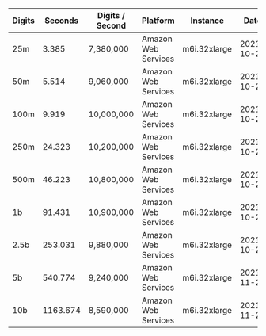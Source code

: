 | Digits | Seconds | Digits / Second | Platform | Instance | Date | Files |
| ------ | ------- | --------------- | -------- | -------- | ---- | ----- |
| 25m | 3.385 | 7,380,000 | Amazon Web Services | m6i.32xlarge | 2021-10-29 | [cfg](../Amazon%20Web%20Services/m6i.32xlarge/ArcCoth%28GoldenRatio%29%20%5BLog-Formula%5D/ArcCoth%28GoldenRatio%29%20-%2020211029-155356.cfg) [out](../Amazon%20Web%20Services/m6i.32xlarge/ArcCoth%28GoldenRatio%29%20%5BLog-Formula%5D/ArcCoth%28GoldenRatio%29%20-%2020211029-155356.out) [txt](../Amazon%20Web%20Services/m6i.32xlarge/ArcCoth%28GoldenRatio%29%20%5BLog-Formula%5D/ArcCoth%28GoldenRatio%29%20-%2020211029-155356.txt) |
| 50m | 5.514 | 9,060,000 | Amazon Web Services | m6i.32xlarge | 2021-10-29 | [cfg](../Amazon%20Web%20Services/m6i.32xlarge/ArcCoth%28GoldenRatio%29%20%5BLog-Formula%5D/ArcCoth%28GoldenRatio%29%20-%2020211029-164145.cfg) [out](../Amazon%20Web%20Services/m6i.32xlarge/ArcCoth%28GoldenRatio%29%20%5BLog-Formula%5D/ArcCoth%28GoldenRatio%29%20-%2020211029-164145.out) [txt](../Amazon%20Web%20Services/m6i.32xlarge/ArcCoth%28GoldenRatio%29%20%5BLog-Formula%5D/ArcCoth%28GoldenRatio%29%20-%2020211029-164145.txt) |
| 100m | 9.919 | 10,000,000 | Amazon Web Services | m6i.32xlarge | 2021-10-29 | [cfg](../Amazon%20Web%20Services/m6i.32xlarge/ArcCoth%28GoldenRatio%29%20%5BLog-Formula%5D/ArcCoth%28GoldenRatio%29%20-%2020211029-164220.cfg) [out](../Amazon%20Web%20Services/m6i.32xlarge/ArcCoth%28GoldenRatio%29%20%5BLog-Formula%5D/ArcCoth%28GoldenRatio%29%20-%2020211029-164220.out) [txt](../Amazon%20Web%20Services/m6i.32xlarge/ArcCoth%28GoldenRatio%29%20%5BLog-Formula%5D/ArcCoth%28GoldenRatio%29%20-%2020211029-164220.txt) |
| 250m | 24.323 | 10,200,000 | Amazon Web Services | m6i.32xlarge | 2021-10-29 | [cfg](../Amazon%20Web%20Services/m6i.32xlarge/ArcCoth%28GoldenRatio%29%20%5BLog-Formula%5D/ArcCoth%28GoldenRatio%29%20-%2020211029-164247.cfg) [out](../Amazon%20Web%20Services/m6i.32xlarge/ArcCoth%28GoldenRatio%29%20%5BLog-Formula%5D/ArcCoth%28GoldenRatio%29%20-%2020211029-164247.out) [txt](../Amazon%20Web%20Services/m6i.32xlarge/ArcCoth%28GoldenRatio%29%20%5BLog-Formula%5D/ArcCoth%28GoldenRatio%29%20-%2020211029-164247.txt) |
| 500m | 46.223 | 10,800,000 | Amazon Web Services | m6i.32xlarge | 2021-10-29 | [cfg](../Amazon%20Web%20Services/m6i.32xlarge/ArcCoth%28GoldenRatio%29%20%5BLog-Formula%5D/ArcCoth%28GoldenRatio%29%20-%2020211029-180326.cfg) [out](../Amazon%20Web%20Services/m6i.32xlarge/ArcCoth%28GoldenRatio%29%20%5BLog-Formula%5D/ArcCoth%28GoldenRatio%29%20-%2020211029-180326.out) [txt](../Amazon%20Web%20Services/m6i.32xlarge/ArcCoth%28GoldenRatio%29%20%5BLog-Formula%5D/ArcCoth%28GoldenRatio%29%20-%2020211029-180326.txt) |
| 1b | 91.431 | 10,900,000 | Amazon Web Services | m6i.32xlarge | 2021-10-29 | [cfg](../Amazon%20Web%20Services/m6i.32xlarge/ArcCoth%28GoldenRatio%29%20%5BLog-Formula%5D/ArcCoth%28GoldenRatio%29%20-%2020211029-180501.cfg) [out](../Amazon%20Web%20Services/m6i.32xlarge/ArcCoth%28GoldenRatio%29%20%5BLog-Formula%5D/ArcCoth%28GoldenRatio%29%20-%2020211029-180501.out) [txt](../Amazon%20Web%20Services/m6i.32xlarge/ArcCoth%28GoldenRatio%29%20%5BLog-Formula%5D/ArcCoth%28GoldenRatio%29%20-%2020211029-180501.txt) |
| 2.5b | 253.031 | 9,880,000 | Amazon Web Services | m6i.32xlarge | 2021-10-29 | [cfg](../Amazon%20Web%20Services/m6i.32xlarge/ArcCoth%28GoldenRatio%29%20%5BLog-Formula%5D/ArcCoth%28GoldenRatio%29%20-%2020211029-215128.cfg) [out](../Amazon%20Web%20Services/m6i.32xlarge/ArcCoth%28GoldenRatio%29%20%5BLog-Formula%5D/ArcCoth%28GoldenRatio%29%20-%2020211029-215128.out) [txt](../Amazon%20Web%20Services/m6i.32xlarge/ArcCoth%28GoldenRatio%29%20%5BLog-Formula%5D/ArcCoth%28GoldenRatio%29%20-%2020211029-215128.txt) |
| 5b | 540.774 | 9,240,000 | Amazon Web Services | m6i.32xlarge | 2021-11-28 | [cfg](../Amazon%20Web%20Services/m6i.32xlarge/ArcCoth%28GoldenRatio%29%20%5BLog-Formula%5D/ArcCoth%28GoldenRatio%29%20-%2020211128-121408.cfg) [out](../Amazon%20Web%20Services/m6i.32xlarge/ArcCoth%28GoldenRatio%29%20%5BLog-Formula%5D/ArcCoth%28GoldenRatio%29%20-%2020211128-121408.out) [txt](../Amazon%20Web%20Services/m6i.32xlarge/ArcCoth%28GoldenRatio%29%20%5BLog-Formula%5D/ArcCoth%28GoldenRatio%29%20-%2020211128-121408.txt) |
| 10b | 1163.674 | 8,590,000 | Amazon Web Services | m6i.32xlarge | 2021-11-28 | [cfg](../Amazon%20Web%20Services/m6i.32xlarge/ArcCoth%28GoldenRatio%29%20%5BLog-Formula%5D/ArcCoth%28GoldenRatio%29%20-%2020211128-200902.cfg) [out](../Amazon%20Web%20Services/m6i.32xlarge/ArcCoth%28GoldenRatio%29%20%5BLog-Formula%5D/ArcCoth%28GoldenRatio%29%20-%2020211128-200902.out) [txt](../Amazon%20Web%20Services/m6i.32xlarge/ArcCoth%28GoldenRatio%29%20%5BLog-Formula%5D/ArcCoth%28GoldenRatio%29%20-%2020211128-200902.txt) |
